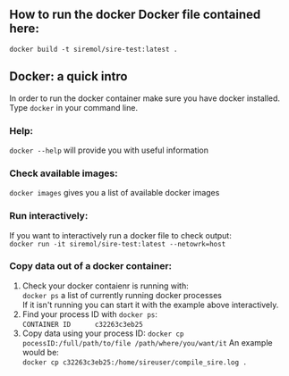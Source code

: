 How to run the docker Docker file contained here:
-----------------------
`docker build -t siremol/sire-test:latest .`


Docker: a quick intro
---------------------

In order to run the docker container make sure you have docker installed.
Type `docker` in your command line.

### Help:
`docker --help` will provide you with useful information 

### Check available images:
`docker images` gives you a list of available docker images

### Run interactively:
If you want to interactively run a docker file to check output:   
`docker run -it siremol/sire-test:latest --netowrk=host`

### Copy data out of a docker container:   
1. Check your docker contaienr is running with:   
`docker ps` a list of currently running docker processes   
If it isn't running you can start it with the example above interactively. 
2. Find your process ID with `docker ps`:   
`CONTAINER ID      c32263c3eb25`   
3. Copy data using your process ID:
`docker cp pocessID:/full/path/to/file /path/where/you/want/it`
An example would be:   
`docker cp c32263c3eb25:/home/sireuser/compile_sire.log .`
